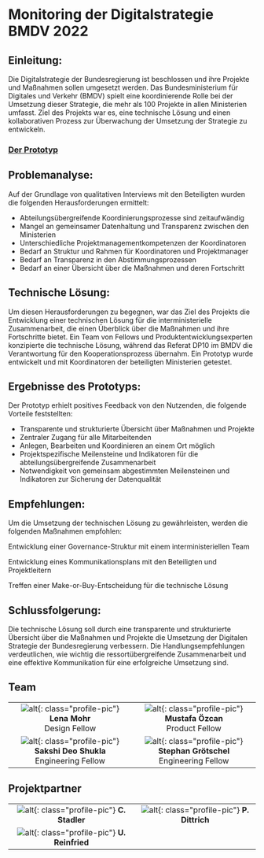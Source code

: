 # Monitoring der Digitalstrategie BMDV 2022

## Einleitung:

Die Digitalstrategie der Bundesregierung ist beschlossen und ihre Projekte und Maßnahmen sollen umgesetzt werden. Das Bundesministerium für Digitales und Verkehr (BMDV) spielt eine koordinierende Rolle bei der Umsetzung dieser Strategie, die mehr als 100 Projekte in allen Ministerien umfasst. Ziel des Projekts war es, eine technische Lösung und einen kollaborativen Prozess zur Überwachung der Umsetzung der Strategie zu entwickeln.

### [Der Prototyp](https://www.figma.com/file/IoYpBGuxhiMpDiHYNNUc0L/Prototyp?node-id=2%3A1380&t=WSMTKimoVGLMMIPe-0)

## Problemanalyse:

Auf der Grundlage von qualitativen Interviews mit den Beteiligten wurden die folgenden Herausforderungen ermittelt:



* Abteilungsübergreifende Koordinierungsprozesse sind zeitaufwändig
* Mangel an gemeinsamer Datenhaltung und Transparenz zwischen den Ministerien
* Unterschiedliche Projektmanagementkompetenzen der Koordinatoren
* Bedarf an Struktur und Rahmen für Koordinatoren und Projektmanager
* Bedarf an Transparenz in den Abstimmungsprozessen
* Bedarf an einer Übersicht über die Maßnahmen und deren Fortschritt


## Technische Lösung:

Um diesen Herausforderungen zu begegnen, war das Ziel des Projekts die Entwicklung einer technischen Lösung für die interministerielle Zusammenarbeit, die einen Überblick über die Maßnahmen und ihre Fortschritte bietet. Ein Team von Fellows und Produktentwicklungsexperten konzipierte die technische Lösung, während das Referat DP10 im BMDV die Verantwortung für den Kooperationsprozess übernahm. Ein Prototyp wurde entwickelt und mit Koordinatoren der beteiligten Ministerien getestet.


## Ergebnisse des Prototyps:

Der Prototyp erhielt positives Feedback von den Nutzenden, die folgende Vorteile feststellten:



* Transparente und strukturierte Übersicht über Maßnahmen und Projekte
* Zentraler Zugang für alle Mitarbeitenden
* Anlegen, Bearbeiten und Koordinieren an einem Ort möglich
* Projektspezifische Meilensteine und Indikatoren für die abteilungsübergreifende Zusammenarbeit
* Notwendigkeit von gemeinsam abgestimmten Meilensteinen und Indikatoren zur Sicherung der Datenqualität


## Empfehlungen:

Um die Umsetzung der technischen Lösung zu gewährleisten, werden die folgenden Maßnahmen empfohlen:

Entwicklung einer Governance-Struktur mit einem interministeriellen Team

Entwicklung eines Kommunikationsplans mit den Beteiligten und Projektleitern

Treffen einer Make-or-Buy-Entscheidung für die technische Lösung


## Schlussfolgerung:

Die technische Lösung soll durch eine transparente und strukturierte Übersicht über die Maßnahmen und Projekte die Umsetzung der Digitalen Strategie der Bundesregierung verbessern. Die Handlungsempfehlungen verdeutlichen, wie wichtig die ressortübergreifende Zusammenarbeit und eine effektive Kommunikation für eine erfolgreiche Umsetzung sind.


## Team

|                         |                         |
|:-----------------------:|:-----------------------:|
| ![alt](Lena_Mohr__tech4germany_Final.jpg){: class="profile-pic"} **Lena Mohr**<br>Design Fellow | ![alt](Mustafa_Özcan__tech4germany_Final.jpg){: class="profile-pic"} **Mustafa Özcan**<br>Product Fellow |
| ![alt](Sakshi_Shukla__tech4germany_Final.jpg){: class="profile-pic"} **Sakshi Deo Shukla**<br>Engineering Fellow | ![alt](platzhalter.jpg){: class="profile-pic"} **Stephan Grötschel**<br>Engineering Fellow |



## Projektpartner

|                         |                         |
|:-----------------------:|:-----------------------:|
| ![alt](BMDV_CStadler_Final.jpg){: class="profile-pic"} **C. Stadler** | ![alt](BMDV_PDittrich_Final.jpg){: class="profile-pic"} **P. Dittrich** |
| ![alt](BMDV_UReinfried_Final.jpg){: class="profile-pic"} **U. Reinfried** | |

